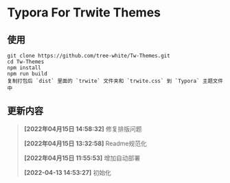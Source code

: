 # Typora For Trwite Themes

## 使用

```text
git clone https://github.com/tree-white/Tw-Themes.git
cd Tw-Themes
npm install
npm run build
复制打包后 `dist` 里面的 `trwite` 文件夹和 `trwite.css` 到 `Typora` 主题文件中
```

## 更新内容

> **[2022年04月15日 14:58:32]** 修复排版问题
>
> **[2022年04月15日 13:32:58]** Readme规范化
>
> **[2022年04月15日 11:55:53]** 增加自动部署
>
> **[2022-04-13 14:53:27]** 初始化
